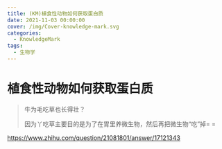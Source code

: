 ```yaml
---
title: (KM)植食性动物如何获取蛋白质
date: 2021-11-03 00:00:00
cover: /img/Cover-knowledge-mark.svg
categories:
  - KnowledgeMark
tags:
  - 生物学
---
```


# 植食性动物如何获取蛋白质

> 牛为毛吃草也长得壮？
>
> 因为丫吃草主要目的是为了在胃里养微生物，然后再把微生物“吃”掉= =

https://www.zhihu.com/question/21081801/answer/17121343
